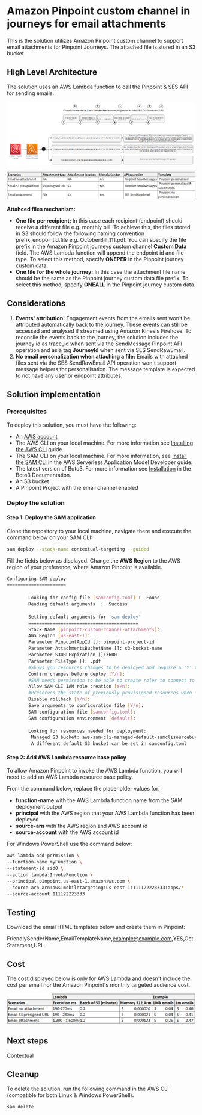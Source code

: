 # Amazon Pinpoint custom channel in journeys for email attachments

This is the solution utilizes Amazon Pinpoint custom channel to support email attachments for Pinpoint Journeys. The attached file is stored in an S3 bucket

## High Level Architecture

The solution uses an AWS Lambda function to call the Pinpoint & SES API for sending emails.

![architecture](https://github.com/Pioank/pinpoint-custom-channel-attachment/blob/main/assets/architecture.PNG)

![attachment-scenarios](https://github.com/Pioank/pinpoint-custom-channel-attachment/blob/main/assets/attachment-scenarios.PNG)

**Attahced files mechanism:** 
- **One file per recipient:** In this case each recipient (endpoint) should receive a different file e.g. monthly bill. To achieve this, the files stored in S3 should follow the following naming convention prefix_endpointid.file e.g. OctoberBill_111.pdf. You can specify the file prefix in the Amazon Pinpoint journeys custom channel **Custom Data** field. The AWS Lambda function will append the endpoint id and file type. To select this method, specify **ONEPER** in the Pinpoint journey custom data.
- **One file for the whole journey:** In this case the attachment file name should be the same as the Pinpoint journey custom data file prefix. To select this method, specify **ONEALL** in the Pinpoint journey custom data.

## Considerations

1. **Events' attribution:** Engagement events from the emails sent won't be attributed automatically back to the journey. These events can still be accessed and analysed if streamed using Amazon Kinesis Firehose. To reconsile the events back to the journey, the solution includes the journey id as trace_id when sent via the SendMessage Pinpoint API operation and as a tag **JourneyId** when sent via SES SendRawEmail.
3. **No email personalization when attaching a file:** Emails with attached files sent via the SES SendRawEmail API operation won't support message helpers for personalisation. The message template is expected to not have any user or endpoint attributes.

## Solution implementation

### Prerequisites

To deploy this solution, you must have the following:

- An [AWS account](https://signin.aws.amazon.com/signin?redirect_uri=https%3A%2F%2Fportal.aws.amazon.com%2Fbilling%2Fsignup%2Fresume&client_id=signup)
- The AWS CLI on your local machine. For more information see [Installing the AWS CLI](https://docs.aws.amazon.com/cli/latest/userguide/getting-started-install.html) guide.
- The SAM CLI on your local machine. For more information, see [Install the SAM CLI](https://docs.aws.amazon.com/serverless-application-model/latest/developerguide/serverless-sam-cli-install.html) in the AWS Serverless Application Model Developer guide.
- The latest version of Boto3. For more information see [Installation](https://boto3.amazonaws.com/v1/documentation/api/latest/guide/quickstart.html) in the Boto3 Documentation. 
- An S3 bucket
- A Pinpoint Project with the email channel enabled

### Deploy the solution

#### Step 1: Deploy the SAM application

Clone the repository to your local machine, navigate there and execute the command below on your SAM CLI:

```sh
sam deploy --stack-name contextual-targeting --guided
```

Fill the fields below as displayed. Change the **AWS Region** to the AWS region of your preference, where Amazon Pinpoint is available.

```sh
Configuring SAM deploy
======================

        Looking for config file [samconfig.toml] :  Found
        Reading default arguments  :  Success

        Setting default arguments for 'sam deploy'
        =========================================
        Stack Name [pinpoint-custom-channel-attachments]:
        AWS Region [us-east-1]:
        Parameter PinpointAppId []: pinpoint-project-id
        Parameter AttachmentsBucketName []: s3-bucket-name
        Parameter S3URLExpiration []:3600
        Parameter FileType []: .pdf
        #Shows you resources changes to be deployed and require a 'Y' to initiate deploy
        Confirm changes before deploy [Y/n]:
        #SAM needs permission to be able to create roles to connect to the resources in your template
        Allow SAM CLI IAM role creation [Y/n]:
        #Preserves the state of previously provisioned resources when an operation fails
        Disable rollback [Y/n]:
        Save arguments to configuration file [Y/n]:
        SAM configuration file [samconfig.toml]:
        SAM configuration environment [default]:

        Looking for resources needed for deployment:
         Managed S3 bucket: aws-sam-cli-managed-default-samclisourcebucket-17iz89qh57gk7
         A different default S3 bucket can be set in samconfig.toml

```

#### Step 2: Add AWS Lambda resource base policy

To allow Amazon Pinpoint to invoke the AWS Lambda function, you will need to add an AWS Lambda resource base policy.

From the command below, replace the placeholder values for:
- **function-name** with the AWS Lambda function name from the SAM deployment output
- **principal** with the AWS region that your AWS Lambda function has been deployed
- **source-arn** with the AWS region and AWS account id
- **source-account** with the AWS account id

For Windows PowerShell use the command below:
```sh
aws lambda add-permission \
--function-name myFunction \ 
--statement-id sid0 \
--action lambda:InvokeFunction \
--principal pinpoint.us-east-1.amazonaws.com \
--source-arn arn:aws:mobiletargeting:us-east-1:111122223333:apps/*
--source-account 111122223333
```

## Testing

Download the email HTML templates below and create them in Pinpoint:

FriendlySenderName,EmailTemplateName,example@example.com,YES,Oct-Statement,URL


## Cost

The cost displayed below is only for AWS Lambda and doesn't include the cost per email nor the Amazon Pinpoint's monthly targeted audience cost.

![solution-cost](https://github.com/Pioank/pinpoint-custom-channel-attachment/blob/main/assets/custom-channel-cost-usd.PNG)

## Next steps

Contextual

## Cleanup

To delete the solution, run the following command in the AWS CLI (compatible for both Linux & Windows PowerShell).

```sh
sam delete
```

